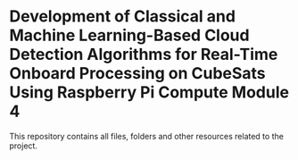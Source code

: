 # Development of Classical and Machine Learning-Based Cloud Detection Algorithms for Real-Time Onboard Processing on CubeSats Using Raspberry Pi Compute Module 4
This repository contains all files, folders and other resources related to the project.
